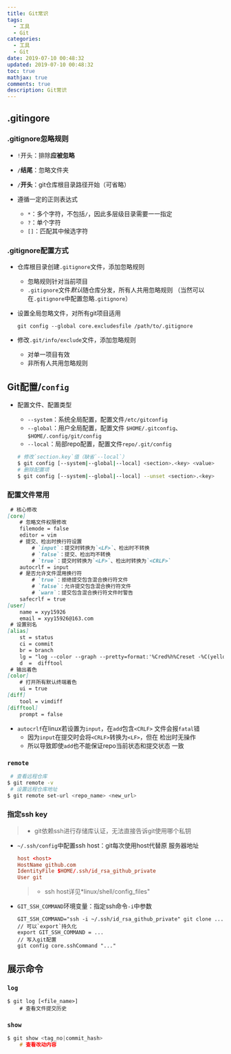 ```yaml
---
title: Git常识
tags:
  - 工具
  - Git
categories:
  - 工具
  - Git
date: 2019-07-10 00:48:32
updated: 2019-07-10 00:48:32
toc: true
mathjax: true
comments: true
description: Git常识
---
```


##	.gitingore

###	.gitignore忽略规则

-	`!`开头：排除**应被忽略**

-	`/`**结尾**：忽略文件夹

-	`/`**开头**：git仓库根目录路径开始（可省略）

-	遵循一定的正则表达式
	-	`*`：多个字符，不包括`/`，因此多层级目录需要一一指定
	-	`?`：单个字符
	-	`[]`：匹配其中候选字符

###	.gitignore配置方式

-	仓库根目录创建`.gitignore`文件，添加忽略规则
	-	忽略规则针对当前项目
	-	`.gitignore`文件*默认*随仓库分发，所有人共用忽略规则
		（当然可以在`.gitignore`中配置忽略`.gitignore`）

-	设置全局忽略文件，对所有git项目适用
	```shell
	git config --global core.excludesfile /path/to/.gitignore
	```

-	修改`.git/info/exclude`文件，添加忽略规则
	-	对单一项目有效
	-	非所有人共用忽略规则

##	Git配置/`config`

-	配置文件、配置类型
	-	`--system`：系统全局配置，配置文件`/etc/gitconfig`
	-	`--global`：用户全局配置，配置文件
		`$HOME/.gitconfig`、`$HOME/.config/git/config`
	-	`--local`：局部repo配置，配置文件`repo/.git/config`

	```sh
	# 修改`section.key`值（缺省`--local`）
	$ git config [--system|--global|--local] <section>.<key> <value>
	# 删除配置项
	$ git config [--system|--global|--local] --unset <section>.<key>
	```

###	配置文件常用

```md
 # 核心修改
[core]
	# 忽略文件权限修改
	filemode = false
	editor = vim
	# 提交、检出时换行符设置
		# `input`：提交时转换为`<LF>`、检出时不转换
		# `false`：提交、检出均不转换
		# `true`：提交时转换为`<LF>`、检出时转换为`<CRLF>`
	autocrlf = input
	# 是否允许文件混用换行符
		# `true`：拒绝提交包含混合换行符文件
		# `false`：允许提交包含混合换行符文件
		# `warn`：提交包含混合换行符文件时警告
	safecrlf = true
[user]
	name = xyy15926
	email = xyy15926@163.com
 # 设置别名
[alias]
	st = status
	ci = commit
	br = branch
	lg = "log --color --graph --pretty=format:'%Cred%h%Creset -%C(yellow)%d%Creset %s %Cgreen(%cr) %C(bold blue)<%an>%Creset' --abbrev-commit"
	d  =  difftool
 # 输出着色
[color]
	# 打开所有默认终端着色
	ui = true
[diff]
	tool = vimdiff
[difftool]
	prompt = false
```

-	`autocrlf`在linux若设置为`input`，在`add`包含`<CRLF>`
	文件会报`fatal`错
	-	因为`input`在提交时会将`<CRLF>`转换为`<LF>`，但在
		检出时无操作
	-	所以导致即使`add`也不能保证repo当前状态和提交状态
		一致

###	`remote`

```sh
 # 查看远程仓库
$ git remote -v
 # 设置远程仓库地址
$ git remote set-url <repo_name> <new_url>
```

###	指定ssh key

> - git依赖ssh进行存储库认证，无法直接告诉git使用哪个私钥

-	`~/.ssh/config`中配置ssh host：git每次使用host代替原
	服务器地址

	```conf
	host <host>
	HostName github.com
	IdentityFile $HOME/.ssh/id_rsa_github_private
	User git
	```

	> - ssh host详见*linux/shell/config_files"

-	`GIT_SSH_COMMAND`环境变量：指定ssh命令`-i`中参数

	```shell
	GIT_SSH_COMMAND="ssh -i ~/.ssh/id_rsa_github_private" git clone ...
	// 可以`export`持久化
	export GIT_SSH_COMMAND = ...
	// 写入git配置
	git config core.sshCommand "..."
	```

##	展示命令

###	`log`

```shell
$ git log [<file_name>]
	# 查看文件提交历史
```

###	`show`

```c
$ git show <tag_no|commit_hash>
	# 查看改动内容
```

